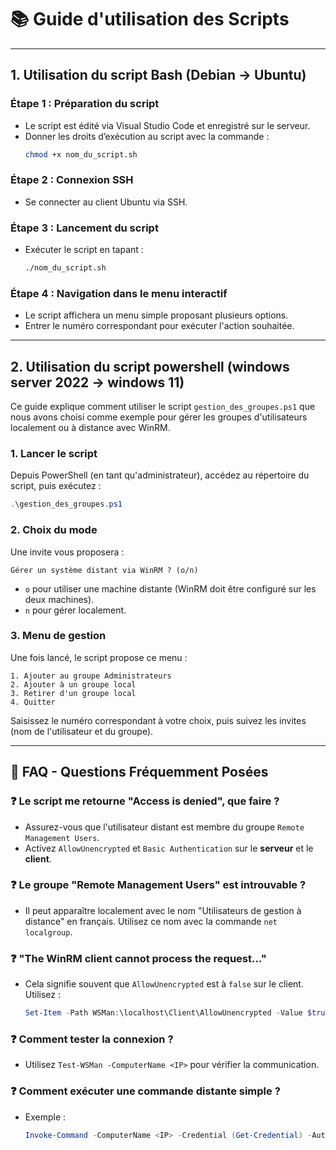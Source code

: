 
# 📚 Guide d'utilisation des Scripts

---

## 1. Utilisation du script Bash (Debian → Ubuntu)

### Étape 1 : Préparation du script
- Le script est édité via Visual Studio Code et enregistré sur le serveur.
- Donner les droits d’exécution au script avec la commande :
  ```bash
  chmod +x nom_du_script.sh
  ```

### Étape 2 : Connexion SSH
- Se connecter au client Ubuntu via SSH.

### Étape 3 : Lancement du script
- Exécuter le script en tapant :
  ```bash
  ./nom_du_script.sh
  ```

### Étape 4 : Navigation dans le menu interactif
- Le script affichera un menu simple proposant plusieurs options.
- Entrer le numéro correspondant pour exécuter l'action souhaitée.

---

## 2. Utilisation du script powershell (windows server 2022 → windows 11)

Ce guide explique comment utiliser le script `gestion_des_groupes.ps1` que nous avons choisi comme exemple pour gérer les groupes d'utilisateurs localement ou à distance avec WinRM.


### 1. Lancer le script

Depuis PowerShell (en tant qu'administrateur), accédez au répertoire du script, puis exécutez :
```powershell
.\gestion_des_groupes.ps1
```

### 2. Choix du mode

Une invite vous proposera :
```
Gérer un système distant via WinRM ? (o/n)
```
- `o` pour utiliser une machine distante (WinRM doit être configuré sur les deux machines).
- `n` pour gérer localement.

### 3. Menu de gestion
Une fois lancé, le script propose ce menu :
```
1. Ajouter au groupe Administrateurs
2. Ajouter à un groupe local
3. Retirer d'un groupe local
4. Quitter
```
Saisissez le numéro correspondant à votre choix, puis suivez les invites (nom de l'utilisateur et du groupe).

---

## 📃 FAQ - Questions Fréquemment Posées

### ❓ Le script me retourne "Access is denied", que faire ?
- Assurez-vous que l'utilisateur distant est membre du groupe `Remote Management Users`.
- Activez `AllowUnencrypted` et `Basic Authentication` sur le **serveur** et le **client**.

### ❓ Le groupe "Remote Management Users" est introuvable ?
- Il peut apparaître localement avec le nom "Utilisateurs de gestion à distance" en français. Utilisez ce nom avec la commande `net localgroup`.

### ❓ "The WinRM client cannot process the request..."
- Cela signifie souvent que `AllowUnencrypted` est à `false` sur le client. Utilisez :
  ```powershell
  Set-Item -Path WSMan:\localhost\Client\AllowUnencrypted -Value $true
  ```

### ❓ Comment tester la connexion ?
- Utilisez `Test-WSMan -ComputerName <IP>` pour vérifier la communication.

### ❓ Comment exécuter une commande distante simple ?
- Exemple :
  ```powershell
  Invoke-Command -ComputerName <IP> -Credential (Get-Credential) -Authentication Basic -ScriptBlock { hostname }
  ```


